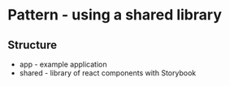 # Pattern - using a shared library

## Structure
- app - example application
- shared - library of react components with Storybook

